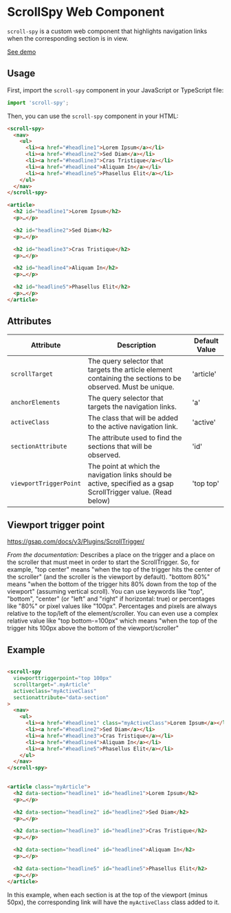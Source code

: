# ScrollSpy Web Component

`scroll-spy` is a custom web component that highlights navigation links when the corresponding section is in view.

[See demo](https://tflx.github.io/scroll-spy/)

## Usage

First, import the `scroll-spy` component in your JavaScript or TypeScript file:

```javascript
import 'scroll-spy';
```

Then, you can use the `scroll-spy` component in your HTML:

```html
<scroll-spy>
  <nav>
    <ul>
      <li><a href="#headline1">Lorem Ipsum</a></li>
      <li><a href="#headline2">Sed Diam</a></li>
      <li><a href="#headline3">Cras Tristique</a></li>
      <li><a href="#headline4">Aliquam In</a></li>
      <li><a href="#headline5">Phasellus Elit</a></li>
    </ul>
  </nav>
</scroll-spy>

<article>
  <h2 id="headline1">Lorem Ipsum</h2>
  <p>…</p>

  <h2 id="headline2">Sed Diam</h2>
  <p>…</p>

  <h2 id="headline3">Cras Tristique</h2>
  <p>…</p>

  <h2 id="headline4">Aliquam In</h2>
  <p>…</p>

  <h2 id="headline5">Phasellus Elit</h2>
  <p>…</p>
</article>
```

## Attributes

| Attribute             | Description                                                                                   | Default Value   |
|-----------------------|-----------------------------------------------------------------------------------------------|-----------------|
| `scrollTarget`        | The query selector that targets the article element containing the sections to be observed. Must be unique. | 'article'       |
| `anchorElements`        | The query selector that targets the navigation links.                                         | 'a'             |
| `activeClass`         | The class that will be added to the active navigation link.                                   | 'active'        |
| `sectionAttribute`    | The attribute used to find the sections that will be observed.                                | 'id'            |
| `viewportTriggerPoint`| The point at which the navigation links should be active, specified as a gsap ScrollTrigger value. (Read below) | 'top top'  |


## Viewport trigger point
https://gsap.com/docs/v3/Plugins/ScrollTrigger/

_From the documentation:_
Describes a place on the trigger and a place on the scroller that must meet in order to start the ScrollTrigger. So, for example, "top center" means "when the top of the trigger hits the center of the scroller" (and the scroller is the viewport by default). "bottom 80%" means "when the bottom of the trigger hits 80% down from the top of the viewport" (assuming vertical scroll). You can use keywords like "top", "bottom", "center" (or "left" and "right" if horizontal: true) or percentages like "80%" or pixel values like "100px". Percentages and pixels are always relative to the top/left of the element/scroller. You can even use a complex relative value like "top bottom-=100px" which means "when the top of the trigger hits 100px above the bottom of the viewport/scroller"


## Example

```html

<scroll-spy
  viewporttriggerpoint="top 100px"
  scrolltarget=".myArticle"
  activeclass="myActiveClass"
  sectionattribute="data-section"
>
  <nav>
    <ul>
      <li><a href="#headline1" class="myActiveClass">Lorem Ipsum</a></li>
      <li><a href="#headline2">Sed Diam</a></li>
      <li><a href="#headline3">Cras Tristique</a></li>
      <li><a href="#headline4">Aliquam In</a></li>
      <li><a href="#headline5">Phasellus Elit</a></li>
    </ul>
  </nav>
</scroll-spy>
  

<article class="myArticle">
  <h2 data-section="headline1" id="headline1">Lorem Ipsum</h2>
  <p>…</p>

  <h2 data-section="headline2" id="headline2">Sed Diam</h2>
  <p>…</p>

  <h2 data-section="headline3" id="headline3">Cras Tristique</h2>
  <p>…</p>

  <h2 data-section="headline4" id="headline4">Aliquam In</h2>
  <p>…</p>

  <h2 data-section="headline5" id="headline5">Phasellus Elit</h2>
  <p>…</p>
</article>
```


In this example, when each section is at the top of the viewport (minus 50px), the corresponding link will have the `myActiveClass` class added to it.